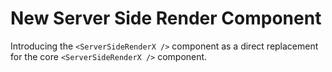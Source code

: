 # New Server Side Render Component
Introducing the `<ServerSideRenderX />` component as a direct replacement for the core `<ServerSideRenderX />` component.
